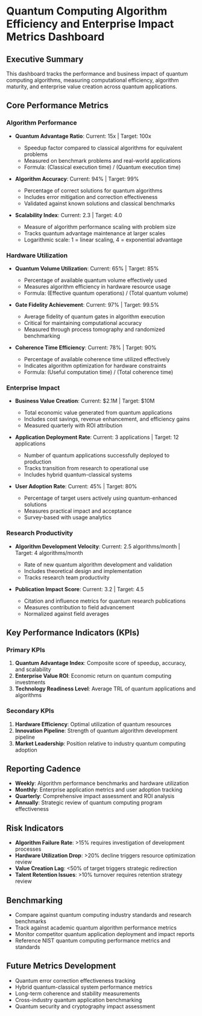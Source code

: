 # Quantum Computing Algorithm Efficiency and Enterprise Impact Metrics Dashboard

## Executive Summary
This dashboard tracks the performance and business impact of quantum computing algorithms, measuring computational efficiency, algorithm maturity, and enterprise value creation across quantum applications.

## Core Performance Metrics

### Algorithm Performance

- **Quantum Advantage Ratio**: Current: 15x | Target: 100x
  - Speedup factor compared to classical algorithms for equivalent problems
  - Measured on benchmark problems and real-world applications
  - Formula: (Classical execution time) / (Quantum execution time)

- **Algorithm Accuracy**: Current: 94% | Target: 99%
  - Percentage of correct solutions for quantum algorithms
  - Includes error mitigation and correction effectiveness
  - Validated against known solutions and classical benchmarks

- **Scalability Index**: Current: 2.3 | Target: 4.0
  - Measure of algorithm performance scaling with problem size
  - Tracks quantum advantage maintenance at larger scales
  - Logarithmic scale: 1 = linear scaling, 4 = exponential advantage

### Hardware Utilization

- **Quantum Volume Utilization**: Current: 65% | Target: 85%
  - Percentage of available quantum volume effectively used
  - Measures algorithm efficiency in hardware resource usage
  - Formula: (Effective quantum operations) / (Total quantum volume)

- **Gate Fidelity Achievement**: Current: 97% | Target: 99.5%
  - Average fidelity of quantum gates in algorithm execution
  - Critical for maintaining computational accuracy
  - Measured through process tomography and randomized benchmarking

- **Coherence Time Efficiency**: Current: 78% | Target: 90%
  - Percentage of available coherence time utilized effectively
  - Indicates algorithm optimization for hardware constraints
  - Formula: (Useful computation time) / (Total coherence time)

### Enterprise Impact

- **Business Value Creation**: Current: $2.1M | Target: $10M
  - Total economic value generated from quantum applications
  - Includes cost savings, revenue enhancement, and efficiency gains
  - Measured quarterly with ROI attribution

- **Application Deployment Rate**: Current: 3 applications | Target: 12 applications
  - Number of quantum applications successfully deployed to production
  - Tracks transition from research to operational use
  - Includes hybrid quantum-classical systems

- **User Adoption Rate**: Current: 45% | Target: 80%
  - Percentage of target users actively using quantum-enhanced solutions
  - Measures practical impact and acceptance
  - Survey-based with usage analytics

### Research Productivity

- **Algorithm Development Velocity**: Current: 2.5 algorithms/month | Target: 4 algorithms/month
  - Rate of new quantum algorithm development and validation
  - Includes theoretical design and implementation
  - Tracks research team productivity

- **Publication Impact Score**: Current: 3.2 | Target: 4.5
  - Citation and influence metrics for quantum research publications
  - Measures contribution to field advancement
  - Normalized against field averages

## Key Performance Indicators (KPIs)

### Primary KPIs
1. **Quantum Advantage Index**: Composite score of speedup, accuracy, and scalability
2. **Enterprise Value ROI**: Economic return on quantum computing investments
3. **Technology Readiness Level**: Average TRL of quantum applications and algorithms

### Secondary KPIs
1. **Hardware Efficiency**: Optimal utilization of quantum resources
2. **Innovation Pipeline**: Strength of quantum algorithm development pipeline
3. **Market Leadership**: Position relative to industry quantum computing adoption

## Reporting Cadence
- **Weekly**: Algorithm performance benchmarks and hardware utilization
- **Monthly**: Enterprise application metrics and user adoption tracking
- **Quarterly**: Comprehensive impact assessment and ROI analysis
- **Annually**: Strategic review of quantum computing program effectiveness

## Risk Indicators
- **Algorithm Failure Rate**: >15% requires investigation of development processes
- **Hardware Utilization Drop**: >20% decline triggers resource optimization review
- **Value Creation Lag**: <50% of target triggers strategic redirection
- **Talent Retention Issues**: >10% turnover requires retention strategy review

## Benchmarking
- Compare against quantum computing industry standards and research benchmarks
- Track against academic quantum algorithm performance metrics
- Monitor competitor quantum application deployment and impact reports
- Reference NIST quantum computing performance metrics and standards

## Future Metrics Development
- Quantum error correction effectiveness tracking
- Hybrid quantum-classical system performance metrics
- Long-term coherence and stability measurements
- Cross-industry quantum application benchmarking
- Quantum security and cryptography impact assessment